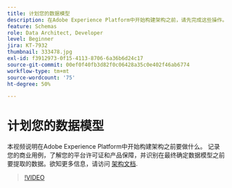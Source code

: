 ```yaml
---
title: 计划您的数据模型
description: 在Adobe Experience Platform中开始构建架构之前，请先完成这些操作。
feature: Schemas
role: Data Architect, Developer
level: Beginner
jira: KT-7932
thumbnail: 333478.jpg
exl-id: f3912973-0f15-4113-8706-6a36b6d24c17
source-git-commit: 00ef0f40fb3d82f0c06428a35c0e402f46ab6774
workflow-type: tm+mt
source-wordcount: '75'
ht-degree: 50%

---
```


# 计划您的数据模型

本视频说明在Adobe Experience Platform中开始构建架构之前要做什么。 记录您的商业用例，了解您的平台许可证和产品保障，并识别在最终确定数据模型之前要提取的数据。欲知更多信息，请访问 [架构文档](https://experienceleague.adobe.com/docs/experience-platform/xdm/home.html).

>[!VIDEO](https://video.tv.adobe.com/v/333478?learn=on)
